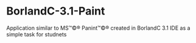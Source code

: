 # BorlandC-3.1-Paint
Application similar to MS™©® Panint™©® created in BorlandC 3.1 IDE as a simple task for studnets
